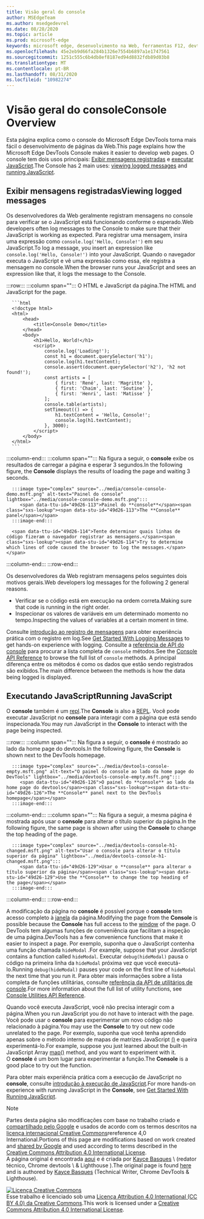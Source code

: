 ```yaml
---
title: Visão geral do console
author: MSEdgeTeam
ms.author: msedgedevrel
ms.date: 08/28/2020
ms.topic: article
ms.prod: microsoft-edge
keywords: microsoft edge, desenvolvimento na Web, ferramentas F12, devtools
ms.openlocfilehash: 45e2eb9d66fa284b1326e7554b6897a1e1747561
ms.sourcegitcommit: 1251c555c6b4db8ef8187ed94d8832fdb89d03b8
ms.translationtype: MT
ms.contentlocale: pt-BR
ms.lasthandoff: 08/31/2020
ms.locfileid: "10982274"
---
```

<!-- Copyright Kayce Basques 

   Licensed under the Apache License, Version 2.0 (the "License");
   you may not use this file except in compliance with the License.
   You may obtain a copy of the License at

       https://www.apache.org/licenses/LICENSE-2.0

   Unless required by applicable law or agreed to in writing, software
   distributed under the License is distributed on an "AS IS" BASIS,
   WITHOUT WARRANTIES OR CONDITIONS OF ANY KIND, either express or implied.
   See the License for the specific language governing permissions and
   limitations under the License.  -->





# <span data-ttu-id="49d26-103">Visão geral do console</span><span class="sxs-lookup"><span data-stu-id="49d26-103">Console Overview</span></span>   

  

<span data-ttu-id="49d26-104">Esta página explica como o console do Microsoft Edge DevTools torna mais fácil o desenvolvimento de páginas da Web.</span><span class="sxs-lookup"><span data-stu-id="49d26-104">This page explains how the Microsoft Edge DevTools Console makes it easier to develop web pages.</span></span>  <span data-ttu-id="49d26-105">O console tem dois usos principais: [Exibir mensagens registradas](#viewing-logged-messages) e [executar JavaScript](#running-javascript).</span><span class="sxs-lookup"><span data-stu-id="49d26-105">The Console has 2 main uses: [viewing logged messages](#viewing-logged-messages) and [running JavaScript](#running-javascript).</span></span>  

## <span data-ttu-id="49d26-106">Exibir mensagens registradas</span><span class="sxs-lookup"><span data-stu-id="49d26-106">Viewing logged messages</span></span>   

<span data-ttu-id="49d26-107">Os desenvolvedores da Web geralmente registram mensagens no console para verificar se o JavaScript está funcionando conforme o esperado.</span><span class="sxs-lookup"><span data-stu-id="49d26-107">Web developers often log messages to the Console to make sure that their JavaScript is working as expected.</span></span>  <span data-ttu-id="49d26-108">Para registrar uma mensagem, insira uma expressão como `console.log('Hello, Console!')` em seu JavaScript.</span><span class="sxs-lookup"><span data-stu-id="49d26-108">To log a message, you insert an expression like `console.log('Hello, Console!')` into your JavaScript.</span></span>  <span data-ttu-id="49d26-109">Quando o navegador executa o JavaScript e vê uma expressão como essa, ele registra a mensagem no console.</span><span class="sxs-lookup"><span data-stu-id="49d26-109">When the browser runs your JavaScript and sees an expression like that, it logs the message to the Console.</span></span>  

:::row:::
   :::column span="":::
      <span data-ttu-id="49d26-110">O HTML e JavaScript da página.</span><span class="sxs-lookup"><span data-stu-id="49d26-110">The HTML and JavaScript for the page.</span></span>  
      
      ```html
      <!doctype html>
      <html>
          <head>
              <title>Console Demo</title>
          </head>
          <body>
              <h1>Hello, World!</h1>
              <script>
                  console.log('Loading!');
                  const h1 = document.querySelector('h1');
                  console.log(h1.textContent);
                  console.assert(document.querySelector('h2'), 'h2 not found!');
                  const artists = [
                      { first: 'René', last: 'Magritte' },
                      { first: 'Chaim', last: 'Soutine' },
                      { first: 'Henri', last: 'Matisse' }
                  ];
                  console.table(artists);
                  setTimeout(() => {
                      h1.textContent = 'Hello, Console!';
                      console.log(h1.textContent);
                  }, 3000);
              </script>
          </body>
      </html>
      ```  
   :::column-end:::
   :::column span="":::
      <span data-ttu-id="49d26-111">Na figura a seguir, o **console** exibe os resultados de carregar a página e esperar 3 segundos.</span><span class="sxs-lookup"><span data-stu-id="49d26-111">In the following figure, the **Console** displays the results of loading the page and waiting 3 seconds.</span></span>  
      
      :::image type="complex" source="../media/console-console-demo.msft.png" alt-text="Painel do console" lightbox="../media/console-console-demo.msft.png":::
         <span data-ttu-id="49d26-113">Painel do **console**</span><span class="sxs-lookup"><span data-stu-id="49d26-113">The **Console** panel</span></span>  
      :::image-end:::  
      
      <span data-ttu-id="49d26-114">Tente determinar quais linhas de código fizeram o navegador registrar as mensagens.</span><span class="sxs-lookup"><span data-stu-id="49d26-114">Try to determine which lines of code caused the browser to log the messages.</span></span>  
   :::column-end:::
:::row-end:::  

<span data-ttu-id="49d26-115">Os desenvolvedores da Web registram mensagens pelos seguintes dois motivos gerais.</span><span class="sxs-lookup"><span data-stu-id="49d26-115">Web developers log messages for the following 2 general reasons.</span></span>  

*   <span data-ttu-id="49d26-116">Verificar se o código está em execução na ordem correta.</span><span class="sxs-lookup"><span data-stu-id="49d26-116">Making sure that code is running in the right order.</span></span>  
*   <span data-ttu-id="49d26-117">Inspecionar os valores de variáveis em um determinado momento no tempo.</span><span class="sxs-lookup"><span data-stu-id="49d26-117">Inspecting the values of variables at a certain moment in time.</span></span>  

<span data-ttu-id="49d26-118">Consulte [introdução ao registro de mensagens][DevtoolsConsoleLoggingMessages] para obter experiência prática com o registro em log.</span><span class="sxs-lookup"><span data-stu-id="49d26-118">See [Get Started With Logging Messages][DevtoolsConsoleLoggingMessages] to get hands-on experience with logging.</span></span>  <span data-ttu-id="49d26-119">Consulte a [referência de API do console][DevToolsConsoleAPI] para procurar a lista completa de `console` métodos.</span><span class="sxs-lookup"><span data-stu-id="49d26-119">See the [Console API Reference][DevToolsConsoleAPI] to browse the full list of `console` methods.</span></span>  <span data-ttu-id="49d26-120">A principal diferença entre os métodos é como os dados que estão sendo registrados são exibidos.</span><span class="sxs-lookup"><span data-stu-id="49d26-120">The main difference between the methods is how the data being logged is displayed.</span></span>  

## <span data-ttu-id="49d26-121">Executando JavaScript</span><span class="sxs-lookup"><span data-stu-id="49d26-121">Running JavaScript</span></span>   

<span data-ttu-id="49d26-122">O **console** também é um [repl][WikiREPLoop].</span><span class="sxs-lookup"><span data-stu-id="49d26-122">The **Console** is also a [REPL][WikiREPLoop].</span></span>  <span data-ttu-id="49d26-123">Você pode executar JavaScript no **console** para interagir com a página que está sendo inspecionada.</span><span class="sxs-lookup"><span data-stu-id="49d26-123">You may run JavaScript in the **Console** to interact with the page being inspected.</span></span>   

:::row:::
   :::column span="":::
      <span data-ttu-id="49d26-124">Na figura a seguir, o **console** é mostrado ao lado da home page do devtools.</span><span class="sxs-lookup"><span data-stu-id="49d26-124">In the following figure, the **Console** is shown next to the DevTools homepage.</span></span>  
      
      :::image type="complex" source="../media/devtools-console-empty.msft.png" alt-text="O painel do console ao lado da home page do DevTools" lightbox="../media/devtools-console-empty.msft.png":::
         <span data-ttu-id="49d26-126">O painel do **console** ao lado da home page do devtools</span><span class="sxs-lookup"><span data-stu-id="49d26-126">The **Console** panel next to the DevTools homepage</span></span>  
      :::image-end:::  
   :::column-end:::
   :::column span="":::
      <span data-ttu-id="49d26-127">Na figura a seguir, a mesma página é mostrada após usar o **console** para alterar o título superior da página.</span><span class="sxs-lookup"><span data-stu-id="49d26-127">In the following figure, the same page is shown after using the **Console** to change the top heading of the page.</span></span>
      
      :::image type="complex" source="../media/devtools-console-h1-changed.msft.png" alt-text="Usar o console para alterar o título superior da página" lightbox="../media/devtools-console-h1-changed.msft.png":::
         <span data-ttu-id="49d26-129">Usar o **console** para alterar o título superior da página</span><span class="sxs-lookup"><span data-stu-id="49d26-129">Use the **Console** to change the top heading of the page</span></span>  
      :::image-end:::  
   :::column-end:::
:::row-end:::

<span data-ttu-id="49d26-130">A modificação da página no **console** é possível porque o **console** tem acesso completo à [janela][MDNWindow] da página.</span><span class="sxs-lookup"><span data-stu-id="49d26-130">Modifying the page from the **Console** is possible because the **Console** has full access to the [window][MDNWindow] of the page.</span></span>  <span data-ttu-id="49d26-131">O DevTools tem algumas funções de conveniência que facilitam a inspeção de uma página.</span><span class="sxs-lookup"><span data-stu-id="49d26-131">DevTools has a few convenience functions that make it easier to inspect a page.</span></span>  <span data-ttu-id="49d26-132">Por exemplo, suponha que o JavaScript contenha uma função chamada `hideModal` .</span><span class="sxs-lookup"><span data-stu-id="49d26-132">For example, suppose that your JavaScript contains a function called `hideModal`.</span></span>  <span data-ttu-id="49d26-133">Executar `debug(hideModal)` pausa o código na primeira linha da `hideModal` próxima vez que você executá-lo.</span><span class="sxs-lookup"><span data-stu-id="49d26-133">Running `debug(hideModal)` pauses your code on the first line of `hideModal` the next time that you run it.</span></span>  <span data-ttu-id="49d26-134">Para obter mais informações sobre a lista completa de funções utilitárias, consulte [referência da API de utilitários de console][DevtoolsConsoleUtilitiesDebug].</span><span class="sxs-lookup"><span data-stu-id="49d26-134">For more information about the full list of utility functions, see [Console Utilities API Reference][DevtoolsConsoleUtilitiesDebug].</span></span>  

<span data-ttu-id="49d26-135">Quando você executa JavaScript, você não precisa interagir com a página.</span><span class="sxs-lookup"><span data-stu-id="49d26-135">When you run JavaScript you do not have to interact with the page.</span></span>  <span data-ttu-id="49d26-136">Você pode usar o **console** para experimentar um novo código não relacionado à página.</span><span class="sxs-lookup"><span data-stu-id="49d26-136">You may use the **Console** to try out new code unrelated to the page.</span></span>  <span data-ttu-id="49d26-137">Por exemplo, suponha que você tenha aprendido apenas sobre o método interno de mapas de matrizes JavaScript [()][MDNMap] e queira experimentá-lo.</span><span class="sxs-lookup"><span data-stu-id="49d26-137">For example, suppose you just learned about the built-in JavaScript Array [map()][MDNMap] method, and you want to experiment with it.</span></span>  
<span data-ttu-id="49d26-138">O **console** é um bom lugar para experimentar a função.</span><span class="sxs-lookup"><span data-stu-id="49d26-138">The **Console** is a good place to try out the function.</span></span>  

<span data-ttu-id="49d26-139">Para obter mais experiência prática com a execução de JavaScript no **console**, consulte [introdução à execução de JavaScript][DevtoolsConsoleRunningJavascript].</span><span class="sxs-lookup"><span data-stu-id="49d26-139">For more hands-on experience with running JavaScript in the **Console**, see [Get Started With Running JavaScript][DevtoolsConsoleRunningJavascript].</span></span>  

   

  

<!-- links -->  

[DevToolsConsoleAPI]: ./api.md "Referência de API de console | Documentos da Microsoft"  
[DevtoolsConsoleLoggingMessages]: ./log.md "Introdução ao registro de mensagens no console | Documentos da Microsoft"  
[DevtoolsConsoleRunningJavascript]: ./javascript.md "Comece a executar o JavaScript no console | Documentos da Microsoft"  
[DevtoolsConsoleUtilitiesDebug]: ./utilities.md#debug "Referência de API de utilitários de console de depuração | Documentos da Microsoft"  

[MDNMap]: https://developer.mozilla.org/docs/Web/JavaScript/Reference/Global_Objects/Array/map "Array. prototype. Map () | MDN"  
[MDNWindow]: https://developer.mozilla.org/docs/Web/API/Window "Janela | MDN"  

[WikiREPLoop]: https://en.wikipedia.org/wiki/Read%E2%80%93eval%E2%80%93print_loop "Leitura – eval – loop de impressão-Wikipédia"  

> [!NOTE]
> <span data-ttu-id="49d26-147">Partes desta página são modificações com base no trabalho criado e [compartilhado pelo Google][GoogleSitePolicies] e usados de acordo com os termos descritos na [licença internacional Creative Commons][CCA4IL]rereference 4,0 International.</span><span class="sxs-lookup"><span data-stu-id="49d26-147">Portions of this page are modifications based on work created and [shared by Google][GoogleSitePolicies] and used according to terms described in the [Creative Commons Attribution 4.0 International License][CCA4IL].</span></span>  
> <span data-ttu-id="49d26-148">A página original é encontrada [aqui](https://developers.google.com/web/tools/chrome-devtools/console/index) e é criada por [Kayce Basques][KayceBasques] \ (redator técnico, Chrome devtools \ & Lighthouse \).</span><span class="sxs-lookup"><span data-stu-id="49d26-148">The original page is found [here](https://developers.google.com/web/tools/chrome-devtools/console/index) and is authored by [Kayce Basques][KayceBasques] \(Technical Writer, Chrome DevTools \& Lighthouse\).</span></span>  

[![Licença Creative Commons][CCby4Image]][CCA4IL]  
<span data-ttu-id="49d26-150">Esse trabalho é licenciado sob uma [Licença Attribution 4.0 International (CC BY 4.0) da Creative Commons][CCA4IL].</span><span class="sxs-lookup"><span data-stu-id="49d26-150">This work is licensed under a [Creative Commons Attribution 4.0 International License][CCA4IL].</span></span>  

[CCA4IL]: https://creativecommons.org/licenses/by/4.0  
[CCby4Image]: https://i.creativecommons.org/l/by/4.0/88x31.png  
[GoogleSitePolicies]: https://developers.google.com/terms/site-policies  
[KayceBasques]: https://developers.google.com/web/resources/contributors/kaycebasques  
